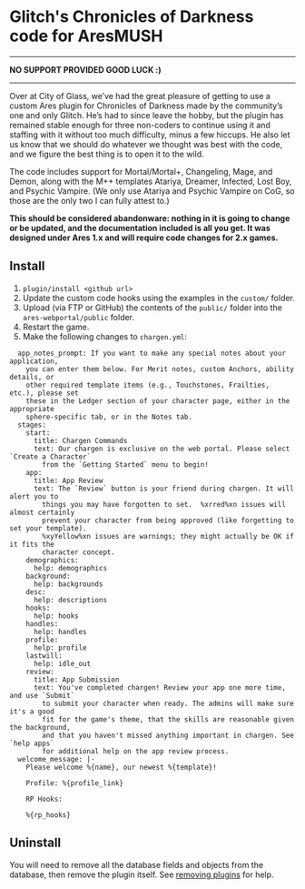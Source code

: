 # Glitch's Chronicles of Darkness code for AresMUSH

**************************************
**NO SUPPORT PROVIDED GOOD LUCK :)**
**************************************

Over at City of Glass, we’ve had the great pleasure of getting to use a custom Ares plugin for Chronicles of Darkness made by the community’s one and only Glitch. He’s had to since leave the hobby, but the plugin has remained stable enough for three non-coders to continue using it and staffing with it without too much difficulty, minus a few hiccups. He also let us know that we should do whatever we thought was best with the code, and we figure the best thing is to open it to the wild.

The code includes support for Mortal/Mortal+, Changeling, Mage, and Demon, along with the M++ templates Atariya, Dreamer, Infected, Lost Boy, and Psychic Vampire. (We only use Atariya and Psychic Vampire on CoG, so those are the only two I can fully attest to.)

**This should be considered abandonware: nothing in it is going to change or be updated, and the documentation included is all you get. It was designed under Ares 1.x and will require code changes for 2.x games.**

## Install

1. `plugin/install <github url>`
2. Update the custom code hooks using the examples in the `custom/` folder.
3. Upload (via FTP or GitHub) the contents of the `public/` folder into the `ares-webportal/public` folder.
4. Restart the game.
5. Make the following changes to `chargen.yml`:

```
  app_notes_prompt: If you want to make any special notes about your application,
    you can enter them below. For Merit notes, custom Anchors, ability details, or
    other required template items (e.g., Touchstones, Frailties, etc.), please set
    these in the Ledger section of your character page, either in the appropriate
    sphere-specific tab, or in the Notes tab.
  stages:
    start:
      title: Chargen Commands
      text: Our chargen is exclusive on the web portal. Please select `Create a Character`
        from the `Getting Started` menu to begin!
    app:
      title: App Review
      text: The `Review` button is your friend during chargen. It will alert you to
        things you may have forgotten to set.  %xrred%xn issues will almost certainly
        prevent your character from being approved (like forgetting to set your template).
        %xyYellow%xn issues are warnings; they might actually be OK if it fits the
        character concept.
    demographics:
      help: demographics
    background:
      help: backgrounds
    desc:
      help: descriptions
    hooks:
      help: hooks
    handles:
      help: handles
    profile:
      help: profile
    lastwill:
      help: idle_out
    review:
      title: App Submission
      text: You've completed chargen! Review your app one more time, and use `Submit`
        to submit your character when ready. The admins will make sure it's a good
        fit for the game's theme, that the skills are reasonable given the background,
        and that you haven't missed anything important in chargen. See `help apps`
        for additional help on the app review process.
  welcome_message: |-
    Please welcome %{name}, our newest %{template}!

    Profile: %{profile_link}

    RP Hooks:

    %{rp_hooks}
```


## Uninstall

You will need to remove all the database fields and objects from the database, then remove the plugin itself. See [removing plugins](https://aresmush.com/tutorials/code/contribs.html#uninstalling-plugins) for help.
